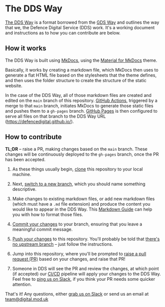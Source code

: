 # The DDS Way

[The DDS Way](https://defencedigital.github.io/dds-way/) is a format borrowed from the [GDS Way](https://gds-way.cloudapps.digital/) and outlines the way that we, the Defence Digital Service (DDS) work. It's a working document and instructions as to how you can contribute are below. 

## How it works

The DDS Way is built using [MkDocs](https://www.mkdocs.org/), using the [Material for MkDocs](https://squidfunk.github.io/mkdocs-material/) theme. 

Basically, it works by creating a markdown file, which MkDocs then uses to generate a flat HTML file based on the stylesheets that the theme defines, and then uses the folder structure to create the structure of the static website. 

In the case of the DDS Way, all of those markdown files are created and edited on the `main` branch of this repository. [GitHub Actions](), triggered by a merge to that `main` branch, initiates MkDocs to generate those static files and pushes them to a `gh-pages` branch. [GitHub Pages]() is then configured to serve all files on that branch to the DDS Way URL (https://defencedigital.github.io/). 

## How to contribute

**TL;DR** – raise a PR, making changes based on the `main` branch. These changes will be continuously deployed to the `gh-pages` branch, once the PR has been accepted. 

1. As these things usually begin, [clone](https://github.com/git-guides/git-clone) this repository to your local machine. 

2. Next, [switch to a new branch](https://stackoverflow.com/questions/17958288/branch-and-checkout-using-a-single-command), which you should name something descriptive.

3. Make changes to existing markdown files, or add new markdown files (which must have a `.md` file extension) and produce the content you would like to appear in the DDS Way. This [Markdown Guide](https://www.markdownguide.org/) can help you with how to format those files. 

4. [Commit your changes](https://github.com/git-guides/git-commit) to your branch, ensuring that you leave a meaningful commit message.

5. [Push your changes](https://docs.github.com/en/free-pro-team@latest/github/using-git/pushing-commits-to-a-remote-repository) to this repository. You'll probably be told that [there's no upstream branch](https://stackoverflow.com/questions/37770467/why-do-i-have-to-git-push-set-upstream-origin-branch) – just follow the instructions. 

6. Jump into this repository, where you'll be prompted to [raise a pull request (PR)](https://docs.github.com/en/free-pro-team@latest/github/collaborating-with-issues-and-pull-requests/creating-a-pull-request) based on your changes, and raise that PR!

7. Someone in DDS will see the PR and review the changes, at which point (if accepted) our [CI/CD](https://www.redhat.com/en/topics/devops/what-is-ci-cd) pipeline will apply your changes to the DDS Way. Feel free to [ping us on Slack](https://defencedigital.slack.com/messages/dds-way/), if you think your PR needs some quicker attention. 

That's it! Any questions, either [grab us on Slack](https://defencedigital.slack.com/messages/dds-way/) or send us an email at [team@digital.mod.uk](mailto:team@digital.mod.uk?subject=dds-way)
